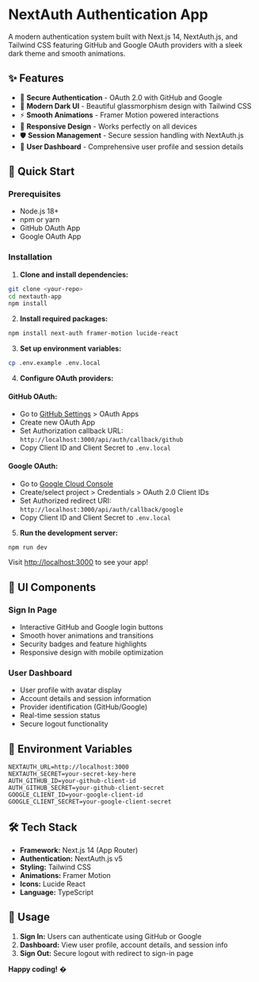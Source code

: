 # NextAuth Authentication App

A modern authentication system built with Next.js 14, NextAuth.js, and Tailwind CSS featuring GitHub and Google OAuth providers with a sleek dark theme and smooth animations.

## ✨ Features

- 🔐 **Secure Authentication** - OAuth 2.0 with GitHub and Google
- 🎨 **Modern Dark UI** - Beautiful glassmorphism design with Tailwind CSS
- ⚡ **Smooth Animations** - Framer Motion powered interactions
- 📱 **Responsive Design** - Works perfectly on all devices
- 🛡️ **Session Management** - Secure session handling with NextAuth.js
- 🎯 **User Dashboard** - Comprehensive user profile and session details

## 🚀 Quick Start

### Prerequisites

- Node.js 18+ 
- npm or yarn
- GitHub OAuth App
- Google OAuth App

### Installation

1. **Clone and install dependencies:**
```bash
git clone <your-repo>
cd nextauth-app
npm install
```

2. **Install required packages:**
```bash
npm install next-auth framer-motion lucide-react
```

3. **Set up environment variables:**
```bash
cp .env.example .env.local
```

4. **Configure OAuth providers:**

#### GitHub OAuth:
- Go to [GitHub Settings](https://github.com/settings/developers) > OAuth Apps
- Create new OAuth App
- Set Authorization callback URL: `http://localhost:3000/api/auth/callback/github`
- Copy Client ID and Client Secret to `.env.local`

#### Google OAuth:
- Go to [Google Cloud Console](https://console.cloud.google.com/)
- Create/select project > Credentials > OAuth 2.0 Client IDs
- Set Authorized redirect URI: `http://localhost:3000/api/auth/callback/google`
- Copy Client ID and Client Secret to `.env.local`

5. **Run the development server:**
```bash
npm run dev
```

Visit [http://localhost:3000](http://localhost:3000) to see your app!

## 🎨 UI Components

### Sign In Page
- Interactive GitHub and Google login buttons
- Smooth hover animations and transitions
- Security badges and feature highlights
- Responsive design with mobile optimization

### User Dashboard
- User profile with avatar display
- Account details and session information
- Provider identification (GitHub/Google)
- Real-time session status
- Secure logout functionality

## 🔧 Environment Variables

```env
NEXTAUTH_URL=http://localhost:3000
NEXTAUTH_SECRET=your-secret-key-here
AUTH_GITHUB_ID=your-github-client-id
AUTH_GITHUB_SECRET=your-github-client-secret
GOOGLE_CLIENT_ID=your-google-client-id
GOOGLE_CLIENT_SECRET=your-google-client-secret
```

## 🛠️ Tech Stack

- **Framework:** Next.js 14 (App Router)
- **Authentication:** NextAuth.js v5
- **Styling:** Tailwind CSS
- **Animations:** Framer Motion
- **Icons:** Lucide React
- **Language:** TypeScript

## 📝 Usage

1. **Sign In:** Users can authenticate using GitHub or Google
2. **Dashboard:** View user profile, account details, and session info
3. **Sign Out:** Secure logout with redirect to sign-in page


**Happy coding!** �
